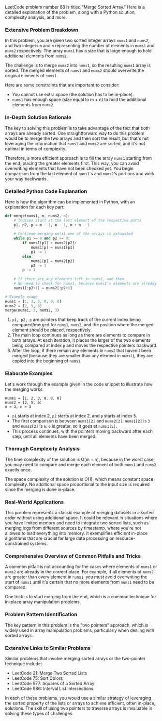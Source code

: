 LeetCode problem number 88 is titled "Merge Sorted Array." Here is a detailed explanation of the problem, along with a Python solution, complexity analysis, and more.

### Extensive Problem Breakdown
In this problem, you are given two sorted integer arrays `nums1` and `nums2`, and two integers `m` and `n` representing the number of elements in `nums1` and `nums2` respectively. The array `nums1` has a size that is large enough to hold additional elements from `nums2`.

The challenge is to merge `nums2` into `nums1`, so the resulting `nums1` array is sorted. The merged elements of `nums1` and `nums2` should overwrite the original elements of `nums1`.

Here are some constraints that are important to consider:
- You cannot use extra space (the solution has to be in-place).
- `nums1` has enough space (size equal to m + n) to hold the additional elements from `nums2`.

### In-Depth Solution Rationale
The key to solving this problem is to take advantage of the fact that both arrays are already sorted. One straightforward way to do this problem would be to merge the two arrays and then sort the result, but that's not leveraging the information that `nums1` and `nums2` are sorted, and it's not optimal in terms of complexity.

Therefore, a more efficient approach is to fill the array `nums1` starting from the end, placing the greater elements first. This way, you can avoid overwriting elements that have not been checked yet. You begin comparison from the last element of `nums1`'s and `nums2`'s portions and work your way backwards.

### Detailed Python Code Explanation
Here is how the algorithm can be implemented in Python, with an explanation for each key part:

```python
def merge(nums1, m, nums2, n):
    # Indices start at the last element of the respective parts
    p1, p2, p = m - 1, n - 1, m + n - 1
    
    # Continue merging until one of the arrays is exhausted
    while p1 >= 0 and p2 >= 0:
        if nums1[p1] > nums2[p2]:
            nums1[p] = nums1[p1]
            p1 -= 1
        else:
            nums1[p] = nums2[p2]
            p2 -= 1
        p -= 1
    
    # If there are any elements left in nums2, add them
    # No need to check for nums1, because nums1's elements are already in place
    nums1[:p2+1] = nums2[:p2+1]

# Example usage
nums1 = [1, 2, 3, 0, 0, 0]
nums2 = [2, 5, 6]
merge(nums1, 3, nums2, 3)
```

1. `p1, p2, p` are pointers that keep track of the current index being compared/merged for `nums1`, `nums2`, and the position where the merged element should be placed, respectively.
2. The main loop continues as long as there are elements to compare in both arrays. At each iteration, it places the larger of the two elements being compared at index `p` and moves the respective pointers backward.
3. After the loop, if there remain any elements in `nums2` that haven't been merged (because they are smaller than any element in `nums1`), they are copied into the beginning of `nums1`.

### Elaborate Examples
Let's work through the example given in the code snippet to illustrate how the merging works:
```
nums1 = [1, 2, 3, 0, 0, 0]
nums2 = [2, 5, 6]
m = 3, n = 3
```

- `p1` starts at index 2, `p2` starts at index 2, and `p` starts at index 5.
- The first comparison is between `nums1[2]` and `nums2[2]`. `nums1[2]` is `3` and `nums2[2]` is `6`. `6` is greater, so it goes at `nums1[5]`.
- This process continues, with the pointers moving backward after each step, until all elements have been merged.

### Thorough Complexity Analysis
The time complexity of the solution is O(m + n), because in the worst case, you may need to compare and merge each element of both `nums1` and `nums2` exactly once.

The space complexity of the solution is O(1), which means constant space complexity. No additional space proportional to the input size is required since the merging is done in-place.

### Real-World Applications
This problem represents a classic example of merging datasets in a sorted order without using additional space. It could be relevant in situations where you have limited memory and need to integrate two sorted lists, such as merging logs from different sources by timestamp, where you're not allowed to load everything into memory. It exemplifies efficient in-place algorithms that are crucial for large data processing on resource-constrained systems.

### Comprehensive Overview of Common Pitfalls and Tricks
A common pitfall is not accounting for the cases where elements of `nums1` or `nums2` are already in the correct place. For example, if all elements of `nums2` are greater than every element in `nums1`, you must avoid overwriting the start of `nums1` until it's certain that no more elements from `nums1` need to be compared.

One trick is to start merging from the end, which is a common technique for in-place array manipulation problems.

### Problem Pattern Identification
The key pattern in this problem is the "two pointers" approach, which is widely used in array manipulation problems, particularly when dealing with sorted arrays.

### Extensive Links to Similar Problems
Similar problems that involve merging sorted arrays or the two-pointer technique include:
- LeetCode 21: Merge Two Sorted Lists
- LeetCode 75: Sort Colors
- LeetCode 977: Squares of a Sorted Array
- LeetCode 986: Interval List Intersections

In each of these problems, you would use a similar strategy of leveraging the sorted property of the lists or arrays to achieve efficient, often in-place, solutions. The skill of using two pointers to traverse arrays is invaluable in solving these types of challenges.